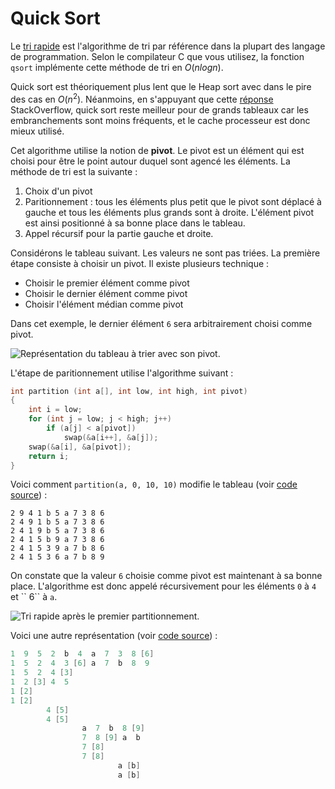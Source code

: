 # Quick Sort

Le [tri rapide](https://fr.wikipedia.org/wiki/Tri_rapide) est l'algorithme de tri par référence dans la plupart des langage de programmation. Selon le compilateur C que vous utilisez, la fonction `qsort` implémente cette méthode de tri en $O(n log n)$.

Quick sort est théoriquement plus lent que le Heap sort avec dans le pire des cas en $O(n^2)$. Néanmoins, en s'appuyant que cette [réponse](https://stackoverflow.com/a/1853219/2612235) StackOverflow, quick sort reste meilleur pour de grands tableaux car les embranchements sont moins fréquents, et le cache processeur est donc mieux utilisé.

Cet algorithme utilise la notion de **pivot**. Le pivot est un élément qui est choisi pour être le point autour duquel sont agencé les éléments. La méthode de tri est la suivante :

1. Choix d'un pivot
2. Paritionnement : tous les éléments plus petit que le pivot sont déplacé à gauche et tous les éléments plus grands sont à droite. L'élément pivot est ainsi positionné à sa bonne place dans le tableau.
3. Appel récursif pour la partie gauche et droite.

Considérons le tableau suivant. Les valeurs ne sont pas triées. La première étape consiste à choisir un pivot. Il existe plusieurs technique :

- Choisir le premier élément comme pivot
- Choisir le dernier élément comme pivot
- Choisir l'élément médian comme pivot

Dans cet exemple, le dernier élément `6` sera arbitrairement choisi comme pivot.

![Représentation du tableau à trier avec son pivot.]({assets}/images/quicksort.drawio)

L'étape de paritionnement utilise l'algorithme suivant :

```c
int partition (int a[], int low, int high, int pivot)
{
    int i = low;
    for (int j = low; j < high; j++)
        if (a[j] < a[pivot])
            swap(&a[i++], &a[j]);
    swap(&a[i], &a[pivot]);
    return i;
}
```

Voici comment `partition(a, 0, 10, 10)` modifie le tableau (voir [code source](../../../assets/src/partition.c)) :

```text
2 9 4 1 b 5 a 7 3 8 6
2 4 9 1 b 5 a 7 3 8 6
2 4 1 9 b 5 a 7 3 8 6
2 4 1 5 b 9 a 7 3 8 6
2 4 1 5 3 9 a 7 b 8 6
2 4 1 5 3 6 a 7 b 8 9
```

On constate que la valeur `6` choisie comme pivot est maintenant à sa bonne place. L'algorithme est donc appelé récursivement pour les éléments `0` à `4` et \`\` 6\`\`  à `a`.

![Tri rapide après le premier partitionnement.]({assets}/images/quicksort-2.drawio)

Voici une autre représentation (voir [code source](../../../assets/src/quicksort.c)) :

```c
1  9  5  2  b  4  a  7  3  8 [6]
1  5  2  4  3 [6] a  7  b  8  9
1  5  2  4 [3]
1  2 [3] 4  5
1 [2]
1 [2]
        4 [5]
        4 [5]
                a  7  b  8 [9]
                7  8 [9] a  b
                7 [8]
                7 [8]
                        a [b]
                        a [b]
```

